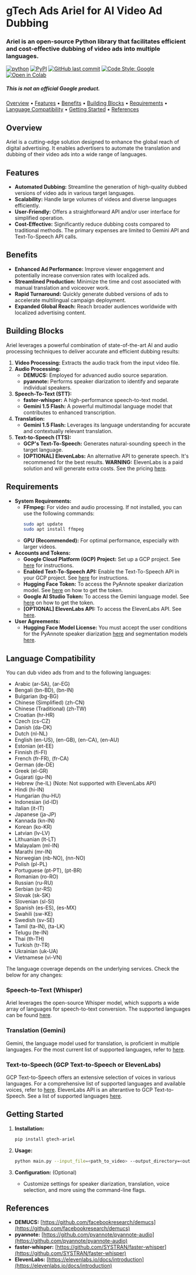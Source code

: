 # gTech Ads Ariel for AI Video Ad Dubbing

### Ariel is an open-source Python library that facilitates efficient and cost-effective dubbing of video ads into multiple languages.

[![python](https://img.shields.io/badge/Python->=3.10-3776AB.svg?style=flat&logo=python&logoColor=white)](https://www.python.org)
[![PyPI](https://img.shields.io/pypi/v/gtech-ariel?logo=pypi&logoColor=white&style=flat)](https://pypi.org/project/gtech-ariel/)
[![GitHub last commit](https://img.shields.io/github/last-commit/google-marketing-solutions/ariel)](https://github.com/google-marketing-solutions/ariel/commits)
[![Code Style: Google](https://img.shields.io/badge/code%20style-google-blueviolet.svg)](https://google.github.io/styleguide/pyguide.html)
[![Open in Colab](https://img.shields.io/badge/Dubbing_Workflow-blue?style=flat&logo=google%20colab&labelColor=grey)](https://colab.research.google.com/github/google-marketing-solutions/ariel/blob/main/examples/dubbing_workflow.ipynb)

##### _This is not an official Google product._

[Overview](#overview) •
[Features](#features) •
[Benefits](#benefits) •
[Building Blocks](#building-blocks) •
[Requirements](#requirements) •
[Language Compatibility](#language-compatibility) •
[Getting Started](#getting-started) •
[References](#references)

## Overview

Ariel is a cutting-edge solution designed to enhance the global reach of digital advertising. It enables advertisers to automate the translation and dubbing of their video ads into a wide range of languages.

## Features

*   **Automated Dubbing:** Streamline the generation of high-quality dubbed versions of video ads in various target languages.
*   **Scalability:** Handle large volumes of videos and diverse languages efficiently.
*   **User-Friendly:** Offers a straightforward API and/or user interface for simplified operation.
*   **Cost-Effective:** Significantly reduce dubbing costs compared to traditional methods. The primary expenses are limited to Gemini API and Text-To-Speech API calls.

## Benefits

*   **Enhanced Ad Performance:** Improve viewer engagement and potentially increase conversion rates with localized ads.
*   **Streamlined Production:** Minimize the time and cost associated with manual translation and voiceover work.
*   **Rapid Turnaround:** Quickly generate dubbed versions of ads to accelerate multilingual campaign deployment.
*   **Expanded Global Reach:** Reach broader audiences worldwide with localized advertising content.

## Building Blocks

Ariel leverages a powerful combination of state-of-the-art AI and audio processing techniques to deliver accurate and efficient dubbing results:

1.  **Video Processing:** Extracts the audio track from the input video file.
2.  **Audio Processing:**
    *   **DEMUCS:** Employed for advanced audio source separation.
    *   **pyannote:** Performs speaker diarization to identify and separate individual speakers.
3.  **Speech-To-Text (STT):**
    *   **faster-whisper:** A high-performance speech-to-text model.
    *   **Gemini 1.5 Flash:** A powerful multimodal language model that contributes to enhanced transcription.
4.  **Translation:**
    *   **Gemini 1.5 Flash:** Leverages its language understanding for accurate and contextually relevant translation.
5.  **Text-to-Speech (TTS):**
    *   **GCP's Text-To-Speech:** Generates natural-sounding speech in the target language.
    *   **[OPTIONAL] ElevenLabs:** An alternative API to generate speech. It's recommened for the best results. **WARNING:** ElevenLabs is a paid solution and will generate extra costs. See the pricing [here](https://elevenlabs.io/pricing).

## Requirements

*   **System Requirements:**
    *   **FFmpeg:** For video and audio processing. If not installed, you can use the following commands:
        ```bash
        sudo apt update
        sudo apt install ffmpeg
        ```
    *   **GPU (Recommended):** For optimal performance, especially with larger videos.
*   **Accounts and Tokens:**
    *   **Google Cloud Platform (GCP) Project:** Set up a GCP project. See [here](https://cloud.google.com/resource-manager/docs/creating-managing-projects) for instructions.
    *   **Enabled Text-To-Speech API:** Enable the Text-To-Speech API in your GCP project. See [here](https://cloud.google.com/text-to-speech/docs/before-you-begin) for instructions.
    *   **Hugging Face Token:** To access the PyAnnote speaker diarization model. See [here](https://huggingface.co/docs/hub/en/security-tokens) on how to get the token.
    *   **Google AI Studio Token:** To access the Gemini language model. See [here](https://ai.google.dev/gemini-api/docs) on how to get the token.
    *   **[OPTIONAL] ElevenLabs API:** To access the ElevenLabs API. See [here](https://help.elevenlabs.io/hc/en-us/articles/14599447207697-How-to-authorize-yourself-using-your-xi-api-key).
*   **User Agreements:**
    *   **Hugging Face Model License:** You must accept the user conditions for the PyAnnote speaker diarization [here](https://huggingface.co/pyannote/speaker-diarization-3.1) and segmentation models [here](https://huggingface.co/pyannote/segmentation-3.0).

## Language Compatibility

You can dub video ads from and to the following languages:

*   Arabic (ar-SA), (ar-EG)
*   Bengali (bn-BD), (bn-IN)
*   Bulgarian (bg-BG)
*   Chinese (Simplified) (zh-CN)
*   Chinese (Traditional) (zh-TW)
*   Croatian (hr-HR)
*   Czech (cs-CZ)
*   Danish (da-DK)
*   Dutch (nl-NL)
*   English (en-US), (en-GB), (en-CA), (en-AU)
*   Estonian (et-EE)
*   Finnish (fi-FI)
*   French (fr-FR), (fr-CA)
*   German (de-DE)
*   Greek (el-GR)
*   Gujarati (gu-IN)
*   Hebrew (he-IL) (Note: Not supported with ElevenLabs API)
*   Hindi (hi-IN)
*   Hungarian (hu-HU)
*   Indonesian (id-ID)
*   Italian (it-IT)
*   Japanese (ja-JP)
*   Kannada (kn-IN)
*   Korean (ko-KR)
*   Latvian (lv-LV)
*   Lithuanian (lt-LT)
*   Malayalam (ml-IN)
*   Marathi (mr-IN)
*   Norwegian (nb-NO), (nn-NO)
*   Polish (pl-PL)
*   Portuguese (pt-PT), (pt-BR)
*   Romanian (ro-RO)
*   Russian (ru-RU)
*   Serbian (sr-RS)
*   Slovak (sk-SK)
*   Slovenian (sl-SI)
*   Spanish (es-ES), (es-MX)
*   Swahili (sw-KE)
*   Swedish (sv-SE)
*   Tamil (ta-IN), (ta-LK)
*   Telugu (te-IN)
*   Thai (th-TH)
*   Turkish (tr-TR)
*   Ukrainian (uk-UA)
*   Vietnamese (vi-VN)

The language coverage depends on the underlying services. Check the below for any changes:

### Speech-to-Text (Whisper)

Ariel leverages the open-source Whisper model, which supports a wide array of languages for speech-to-text conversion. The supported languages can be found [here](https://github.com/openai/whisper).


### Translation (Gemini)

Gemini, the language model used for translation, is proficient in multiple languages. For the most current list of supported languages, refer to [here](https://cloud.google.com/gemini/docs/codeassist/supported-languages).

### Text-to-Speech (GCP Text-to-Speech or ElevenLabs)

GCP Text-to-Speech offers an extensive selection of voices in various languages. For a comprehensive list of supported languages and available voices, refer to [here](https://cloud.google.com/text-to-speech/docs/voices).
ElevenLabs API is an alterantive to GCP Text-to-Speech. See a list of supported languages [here](https://elevenlabs.io/docs/api-reference/text-to-speech#supported-languages).


## Getting Started

1.  **Installation:**

    ```bash
    pip install gtech-ariel
    ```

2.  **Usage:**

    ```bash
    python main.py --input_file=<path_to_video> --output_directory=<output_dir> --advertiser_name=<name> --original_language=<lang_code> --target_language=<lang_code> [--number_of_speakers=<num>] [--diarization_instructions=<instructions>] [--translation_instructions=<instructions>] [--merge_utterances=<True/False>] [--minimum_merge_threshold=<seconds>] [--preferred_voices=<voice1>,<voice2>] [--clean_up=<True/False>] [--pyannote_model=<model_name>] [--diarization_system_instructions=<instructions>] [--translation_system_instructions=<instructions>] [--hugging_face_token=<token>] [--gemini_token=<token>] [--model_name=<model_name>] [--temperature=<value>] [--top_p=<value>] [--top_k=<value>] [--max_output_tokens=<value>] [--elevenlabs_token=<token>] [--use_elevenlabs=<value>]
    ```

3.  **Configuration:** (Optional)
    *   Customize settings for speaker diarization, translation, voice selection, and more using the command-line flags.

## References

*   **DEMUCS:** [https://github.com/facebookresearch/demucs](https://github.com/facebookresearch/demucs)
*   **pyannote:** [https://github.com/pyannote/pyannote-audio](https://github.com/pyannote/pyannote-audio)
*   **faster-whisper:** [https://github.com/SYSTRAN/faster-whisper](https://github.com/SYSTRAN/faster-whisper)
*   **ElevenLabs:** [https://elevenlabs.io/docs/introduction](https://elevenlabs.io/docs/introduction)
